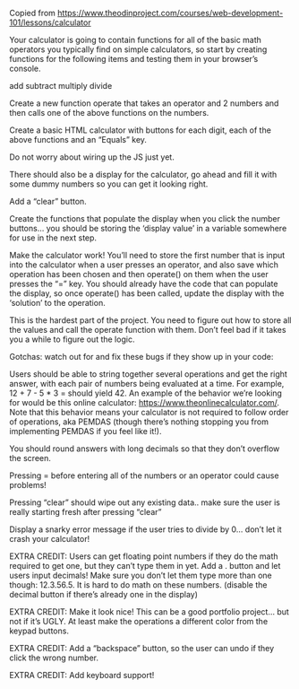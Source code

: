 Copied from https://www.theodinproject.com/courses/web-development-101/lessons/calculator

Your calculator is going to contain functions for all of the basic math operators you typically find on simple calculators, so start by creating functions for the following items and testing them in your browser’s console.

add
subtract
multiply
divide

Create a new function operate that takes an operator and 2 numbers and then calls one of the above functions on the numbers.

Create a basic HTML calculator with buttons for each digit, each of the above functions and an “Equals” key.

Do not worry about wiring up the JS just yet.

There should also be a display for the calculator, go ahead and fill it with some dummy numbers so you can get it looking right.

Add a “clear” button.

Create the functions that populate the display when you click the number buttons… you should be storing the ‘display value’ in a variable somewhere for use in the next step.

Make the calculator work! You’ll need to store the first number that is input into the calculator when a user presses an operator, and also save which operation has been chosen and then operate() on them when the user presses the “=” key.
You should already have the code that can populate the display, so once operate() has been called, update the display with the ‘solution’ to the operation.

This is the hardest part of the project. You need to figure out how to store all the values and call the operate function with them. Don’t feel bad if it takes you a while to figure out the logic.

Gotchas: watch out for and fix these bugs if they show up in your code:

Users should be able to string together several operations and get the right answer, with each pair of numbers being evaluated at a time. For example, 12 + 7 - 5 * 3 = should yield 42. An example of the behavior we’re looking for would be this online calculator: https://www.theonlinecalculator.com/. Note that this behavior means your calculator is not required to follow order of operations, aka PEMDAS (though there’s nothing stopping you from implementing PEMDAS if you feel like it!).

You should round answers with long decimals so that they don’t overflow the screen.

Pressing = before entering all of the numbers or an operator could cause problems!

Pressing “clear” should wipe out any existing data.. make sure the user is really starting fresh after pressing “clear”

Display a snarky error message if the user tries to divide by 0… don’t let it crash your calculator!

EXTRA CREDIT: Users can get floating point numbers if they do the math required to get one, but they can’t type them in yet. Add a . button and let users input decimals! Make sure you don’t let them type more than one though: 12.3.56.5. It is hard to do math on these numbers. (disable the decimal button if there’s already one in the display)

EXTRA CREDIT: Make it look nice! This can be a good portfolio project… but not if it’s UGLY. At least make the operations a different color from the keypad buttons.

EXTRA CREDIT: Add a “backspace” button, so the user can undo if they click the wrong number.

EXTRA CREDIT: Add keyboard support!